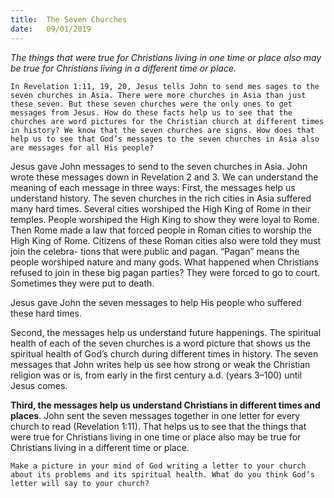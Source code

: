 ```yaml
---
title:  The Seven Churches
date:   09/01/2019
---
```


_The things that were true for Christians living in one time or place also may be true for Christians living in a different time or place._

`In Revelation 1:11, 19, 20, Jesus tells John to send mes­ sages to the seven churches in Asia. There were more churches in Asia than just these seven. But these seven churches were the only ones to get messages from Jesus. How do these facts help us to see that the churches are word pictures for the Christian church at different times in history? We know that the seven churches are signs. How does that help us to see that God’s messages to the seven churches in Asia also are messages for all His people?`

Jesus gave John messages to send to the seven churches in Asia. John wrote these messages down in Revelation 2 and 3. We can understand the meaning of each message in three ways: First, the messages help us understand history. The seven churches in the rich cities in Asia suffered many hard times. Several cities worshiped the High King of Rome in their temples. People worshiped the High King to show they were loyal to Rome. Then Rome made a law that forced people in Roman cities to worship the High King of Rome. Citizens of these Roman cities also were told they must join the celebra- tions that were public and pagan. “Pagan” means the people worshiped nature and many gods. What happened when Christians refused to join in these big pagan parties? They were forced to go to court. Sometimes they were put to death.

Jesus gave John the seven messages to help His people who suffered these hard times.

Second, the messages help us understand future happenings. The spiritual health of each of the seven churches is a word picture that shows us the spiritual health of God’s church during different times in history. The seven messages that John writes help us see how strong or weak the Christian religion was or is, from early in the first century a.d. (years 3–100) until Jesus comes.

**Third, the messages help us understand Christians in different times and places**. John sent the seven messages together in one letter for every church to read (Revelation 1:11). That helps us to see that the things that were true for Christians living in one time or place also may be true for Christians living in a different time or place.

`Make a picture in your mind of God writing a letter to your church about its problems and its spiritual health. What do you think God’s letter will say to your church?`


